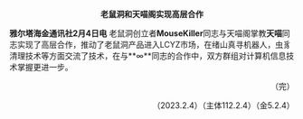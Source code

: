 **<p align="center">老鼠洞和天喵阁实现高层合作</p>** 

**雅尔塔海金通讯社2月4日电**
老鼠洞创立者**MouseKiller**同志与天喵阁掌教**天喵**同志实现了高层合作，推动了老鼠洞产品进入LCYZ市场，在绪山真寻机器人，虫豸清理技术等方面交流了技术，在与**∞**同志的合作中，双方群组对计算机信息技术掌握更进一步。
<p align="right">（完）</p> 
<p align="right">（2023.2.4）（主体112.2.4）（金5.2.4）</p> 
